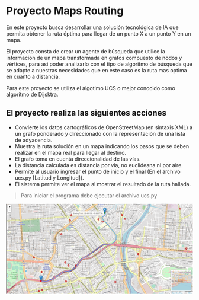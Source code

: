 # Proyecto Maps Routing
En este proyecto busca desarrollar una solución tecnológica de IA que permita obtener la ruta óptima para llegar de un punto X a un punto Y en un mapa.

El proyecto consta de crear un agente de búsqueda que utilice la informacion de un mapa transformada en grafos compuesto de nodos y vértices, para asi poder analizarlo con el tipo de algoritmo de búsqueda que se adapte a nuestras necesidades que en este caso es la ruta mas optima en cuanto a distancia.

Para este proyecto se utiliza el algotimo UCS o mejor conocido como algoritmo de Dijsktra.

## El proyecto realiza las siguientes acciones 
* Convierte los datos cartográficos de OpenStreetMap (en sintaxis XML) a un grafo ponderado y direccionado con la representación de una lista de adyacencia.
* Muestra la ruta solución en un mapa indicando los pasos que se deben realizar en el mapa real para llegar al destino.
* El grafo toma en cuenta direccionalidad de las vías. 
* La distancia calculada es distancia por vía, no euclideana ni por aire. 
* Permite al usuario ingresar el punto de inicio y el final (En el archivo ucs.py [Latitud y Longitud]).
* El sistema permite ver el mapa al mostrar el resultado de la ruta hallada.
> Para iniciar el programa debe ejecutar el archivo ucs.py

![Mapa](./Mapa.PNG)